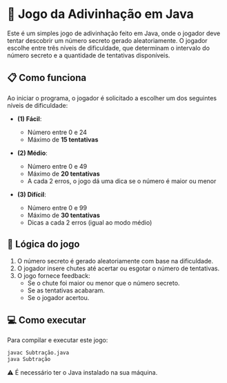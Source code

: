 
# 🎯 Jogo da Adivinhação em Java

Este é um simples jogo de adivinhação feito em Java, onde o jogador deve tentar descobrir um número secreto gerado aleatoriamente. O jogador escolhe entre três níveis de dificuldade, que determinam o intervalo do número secreto e a quantidade de tentativas disponíveis.

## 📋 Como funciona

Ao iniciar o programa, o jogador é solicitado a escolher um dos seguintes níveis de dificuldade:

- **(1) Fácil**:  
  - Número entre 0 e 24  
  - Máximo de **15 tentativas**

- **(2) Médio**:  
  - Número entre 0 e 49  
  - Máximo de **20 tentativas**  
  - A cada 2 erros, o jogo dá uma dica se o número é maior ou menor

- **(3) Difícil**:  
  - Número entre 0 e 99  
  - Máximo de **30 tentativas**  
  - Dicas a cada 2 erros (igual ao modo médio)

## 🧠 Lógica do jogo

1. O número secreto é gerado aleatoriamente com base na dificuldade.
2. O jogador insere chutes até acertar ou esgotar o número de tentativas.
3. O jogo fornece feedback:
   - Se o chute foi maior ou menor que o número secreto.
   - Se as tentativas acabaram.
   - Se o jogador acertou.

## 💻 Como executar

Para compilar e executar este jogo:

```bash
javac Subtração.java
java Subtração
```

⚠️ É necessário ter o Java instalado na sua máquina.
